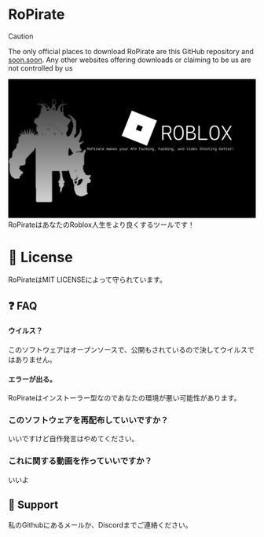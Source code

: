 
# RoPirate
> [!CAUTION]
> The only official places to download RoPirate are this GitHub repository and [soon.soon](). Any other websites offering downloads or claiming to be us are not controlled by us


![img.png](img/img.png)
RoPirateはあなたのRoblox人生をより良くするツールです！

# 📝 License
RoPirateはMIT LICENSEによって守られています。

## ❓️ FAQ

#### ウイルス？

このソフトウェアはオープンソースで、公開もされているので決してウイルスではありません。

#### エラーが出る。

RoPirateはインストーラー型なのであなたの環境が悪い可能性があります。

### このソフトウェアを再配布していいですか？

いいですけど自作発言はやめてください。

### これに関する動画を作っていいですか？

いいよ

## 📨 Support

私のGithubにあるメールか、Discordまでご連絡ください。
